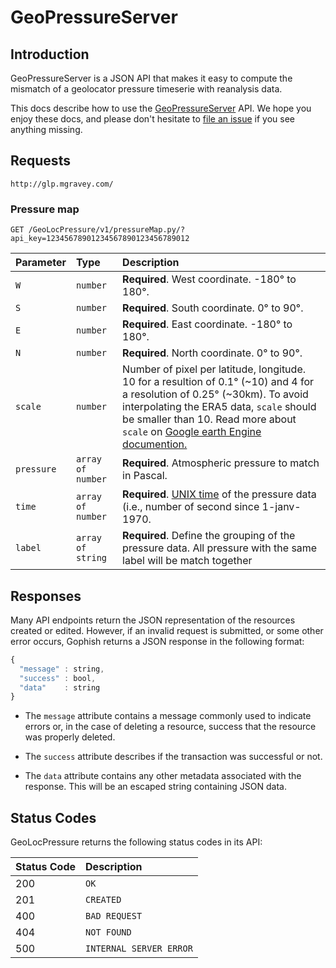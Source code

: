 # GeoPressureServer

## Introduction

GeoPressureServer is a JSON API that makes it easy to compute the mismatch of a geolocator pressure timeserie with reanalysis data.



This docs describe how to use the [GeoPressureServer](http://glp.mgravey.com/GeoLocPressure/) API. We hope you enjoy these docs, and please don't hesitate to [file an issue](https://github.com/Rafnuss/GeoPressureServer/issues/new) if you see anything missing.


## Requests

```http
http://glp.mgravey.com/
```


### Pressure map

```http
GET /GeoLocPressure/v1/pressureMap.py/?api_key=12345678901234567890123456789012
```

| Parameter | Type | Description |
| :--- | :--- | :--- |
| `W` | `number` | **Required**. West coordinate. -180° to 180°. |
| `S` | `number` | **Required**. South coordinate. 0° to 90°. |
| `E` | `number` | **Required**. East coordinate. -180° to 180°. |
| `N` | `number` | **Required**. North coordinate. 0° to 90°. |
| `scale` | `number` | Number of pixel per latitude, longitude. 10 for a resultion of 0.1° (~10) and 4 for a resolution of 0.25° (~30km). To avoid interpolating the ERA5 data, `scale` should be smaller than 10. Read more about `scale` on [Google earth Engine documention.](https://developers.google.com/earth-engine/guides/scale) |
| `pressure` | `array of number` | **Required**. Atmospheric pressure to match in Pascal. |
| `time` | `array of number` | **Required**. [UNIX time](https://en.wikipedia.org/wiki/Unix_time) of the pressure data (i.e., number of second since 1-janv-1970.  |
| `label` | `array of string` | **Required**. Define the grouping of the pressure data. All pressure with the same label will be match together |


## Responses

Many API endpoints return the JSON representation of the resources created or edited. However, if an invalid request is submitted, or some other error occurs, Gophish returns a JSON response in the following format:

```javascript
{
  "message" : string,
  "success" : bool,
  "data"    : string
}
```

 - The `message` attribute contains a message commonly used to indicate errors or, in the case of deleting a resource, success that the resource was properly deleted.

 - The `success` attribute describes if the transaction was successful or not.

 - The `data` attribute contains any other metadata associated with the response. This will be an escaped string containing JSON data.

## Status Codes

GeoLocPressure returns the following status codes in its API:

| Status Code | Description |
| :--- | :--- |
| 200 | `OK` |
| 201 | `CREATED` |
| 400 | `BAD REQUEST` |
| 404 | `NOT FOUND` |
| 500 | `INTERNAL SERVER ERROR` |


